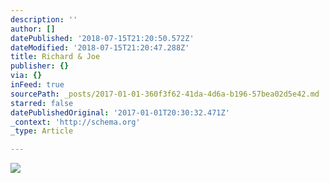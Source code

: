 ```yaml
---
description: ''
author: []
datePublished: '2018-07-15T21:20:50.572Z'
dateModified: '2018-07-15T21:20:47.288Z'
title: Richard & Joe
publisher: {}
via: {}
inFeed: true
sourcePath: _posts/2017-01-01-360f3f62-41da-4d6a-b196-57bea02d5e42.md
starred: false
datePublishedOriginal: '2017-01-01T20:30:32.471Z'
_context: 'http://schema.org'
_type: Article

---
```

![](https://imgflo.herokuapp.com/graph/2b2431f8e7ba7b0/06aaad76003fc7a234806e8ae1d672e7/croprotate.jpg?cropheight=3263&cropwidth=4928&degrees=0&input=https%3A%2F%2Fthe-grid-user-content.s3-us-west-2.amazonaws.com%2F330ae05f-c2c3-4d0e-bd42-51c5c50d9d75.jpg&x=0&y=0)